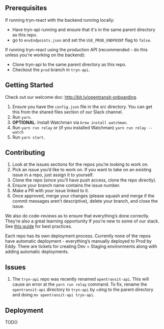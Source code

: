 ## Prerequisites

If running tryn-react with the backend running locally:
- Have tryn-api running and ensure that it's in the same parent directory as this repo.
- go to `envEndpoints.json` and set the `USE_PROD_ENDPOINT` flag to `false`.

If running tryn-react using the production API (recommended - do this unless you're working on the backend):
- Clone tryn-api to the same parent directory as this repo.
- Checkout the `prod` branch in `tryn-api`.

## Getting Started

Check out our welcome doc: <http://bit.ly/opentransit-onboarding>.

1. Ensure you have the `config.json` file in the src directory. You can get this from the shared files section of our Slack channel.
2. Run `yarn`.
3. **OPTIONAL**: Install Watchman via `brew install watchman`.
4. Run `yarn run relay` or (if you installed Watchman) `yarn run relay --watch`
5. Run `yarn start`.

## Contributing 

1. Look at the issues sections for the repos you’re looking to work on.
1. Pick an issue you’d like to work on. If you want to take on an existing issue in a repo, just assign it to yourself.
3. Clone the repo (since you’ll have push access, clone the repo directly).
4. Ensure your branch name contains the issue number.
5. Make a PR with your issue linked to it.
6. Once approved, merge your changes (please squash and merge if the commit messages aren’t descriptive), delete your branch, and close the issue.

We also do code-reviews as to ensure that everything’s done correctly. They’re also a great learning opportunity If you’re new to some of our stack. See [this guide](https://engineeringblog.yelp.com/2017/11/code-review-guidelines.html) for best practices.

Each repo has its own deployment process. Currently none of the repos have automatic deployment - everything’s manually deployed to Prod by Eddy. There are tickets for creating Dev + Staging environments along with adding automatic deployments.

## Issues

1. The `tryn-api` repo was recently renamed `opentransit-api`. This will cause an error at the `yarn run relay` command. To fix, rename the `opentransit-api` directory to `tryn-api` by `cd`ing to the parent directory and doing `mv opentransit-api tryn-api`.

## Deployment

TODO
